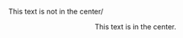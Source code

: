 <!DOCTYPE html>
<html>
<head>
<title>Centering Content Example</title>
</head>
<body>
<p>This text is not in the center/<p>
<center>
<p>This text is in the center.<p>
</center>
</body>
</html>
